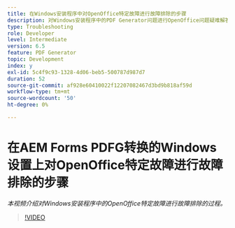 ```yaml
---
title: 在Windows安装程序中对OpenOffice特定故障进行故障排除的步骤
description: 对Windows安装程序中的PDF Generator问题进行OpenOffice问题疑难解答。
type: Troubleshooting
role: Developer
level: Intermediate
version: 6.5
feature: PDF Generator
topic: Development
index: y
exl-id: 5c4f9c93-1328-4d06-beb5-500787d987d7
duration: 52
source-git-commit: af928e60410022f12207082467d3bd9b818af59d
workflow-type: tm+mt
source-wordcount: '50'
ht-degree: 0%

---
```


# 在AEM Forms PDFG转换的Windows设置上对OpenOffice特定故障进行故障排除的步骤

*本视频介绍对Windows安装程序中的OpenOffice特定故障进行故障排除的过程。*

>[!VIDEO](https://video.tv.adobe.com/v/335481?quality=12&learn=on)
